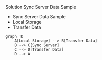 Solution Sync Server Data Sample 

- Sync Server Data Sample
- Local Storage 
- Transfer Data 
```mermaid
graph TD
    A[Local Storage] --> B[Transfer Data]
    B --> C[Sync Server]
    C --> D[Transfer Data]
    D --> A
```
